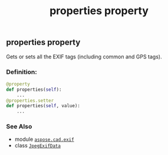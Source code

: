 ﻿---
title: properties property
second_title: Aspose.CAD for Python via .NET API References
description: 
type: docs
weight: 1050
url: /python-net/aspose.cad.exif/jpegexifdata/properties/
is_root: false
---

## properties property


Gets or sets all the EXIF tags (including common and GPS tags).
### Definition:
```python
@property
def properties(self):
    ...
@properties.setter
def properties(self, value):
    ...
```

### See Also
* module [`aspose.cad.exif`](../../)
* class [`JpegExifData`](/cad/python-net/aspose.cad.exif/jpegexifdata)
